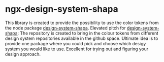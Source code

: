 # ngx-design-system-shapa

This library is created to provide the possibility to use the color tokens from the node package
[design-system-shapa](https://www.npmjs.com/package/design-system-shapa).
Elevated pitch for [design-system-shapa](https://www.npmjs.com/package/design-system-shapa): The repository is created to bring in the colour tokens from different design system repositories available in the github space.
Ultimate idea is to provide one package where you could pick and choose which desigy system you would like to use. 
Excellent for trying out and figuring your design approach.


